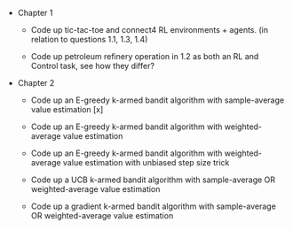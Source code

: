 - Chapter 1

  - Code up tic-tac-toe and connect4 RL environments + agents. (in relation to questions 1.1, 1.3, 1.4)

  - Code up petroleum refinery operation in 1.2 as both an RL and Control task, see how they differ?

- Chapter 2

  - Code up an E-greedy k-armed bandit algorithm with sample-average value estimation [x]

  - Code up an E-greedy k-armed bandit algorithm with weighted-average value estimation

  - Code up an E-greedy k-armed bandit algorithm with weighted-average value estimation with unbiased step size trick

  - Code up a UCB k-armed bandit algorithm with sample-average OR weighted-average value estimation

  - Code up a gradient k-armed bandit algorithm with sample-average OR weighted-average value estimation